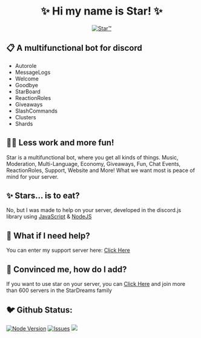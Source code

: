<h1 align="center">✨ Hi my name is Star! ✨</h1>
<p align="center">
<a href="https://top.gg/bot/719524114536333342">
    <img src="https://top.gg/api/widget/719524114536333342.svg" alt="Star™" />
</a>
</p>

## 📋 A multifunctional bot for discord
- Autorole
- MessageLogs
- Welcome
- Goodbye
- StarBoard
- ReactionRoles
- Giveaways
- SlashCommands
- Clusters
- Shards
## 👨‍💻 Less work and more fun!
Star is a multifunctional bot, where you get all kinds of things. Music, Moderation, Multi-Language, Economy, Giveaways, Fun, Chat Events, ReactionRoles, Support, Website and More! What we want most is peace of mind for your server.
## ✨ Stars... is to eat?
No, but I was made to help on your server, developed in the discord.js library using [JavaScript](https://developer.mozilla.org/en-US/docs/Web/JavaScript) & [NodeJS](https://nodejs.org/en/)
## 💁 What if I need help?
You can enter my support server here: [Click Here](https://discord.gg/2pFH6Yy)
## 🥳 Convinced me, how do I add?
If you want to use star on your server, you can [Click Here](https://discord.com/oauth2/authorize?client_id=719524114536333342&scope=bot&permissions=805432446) and join more than 600 servers in the StarDreams family
## 🐦 Github Status:
[![Node Version](https://img.shields.io/badge/Node.JS-43853D.svg?style=for-the-badge&logo=node.js&logoColor=white)](https://nodejs.org/en/download/) [![Issues](https://img.shields.io/github/issues/yADGithub/starbot?style=for-the-badge&color=green)](https://github.com/yADGithub/starbot/issues) [![](https://img.shields.io/github/issues-pr/yADGithub/starbot?style=for-the-badge&color=green)](https://github.com/yADGithub/starbot/pulls)